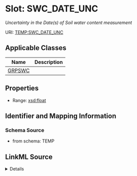 # Slot: SWC_DATE_UNC
_Uncertainty in the Date(s) of Soil water content measurement_


URI: [TEMP:SWC_DATE_UNC](https://example.org/TEMP/SWC_DATE_UNC)



<!-- no inheritance hierarchy -->




## Applicable Classes

| Name | Description |
| --- | --- |
[GRPSWC](GRPSWC.md) | 






## Properties

* Range: [xsd:float](xsd:float)







## Identifier and Mapping Information







### Schema Source


* from schema: TEMP




## LinkML Source

<details>
```yaml
name: SWC_DATE_UNC
description: Uncertainty in the Date(s) of Soil water content measurement
from_schema: TEMP
rank: 1000
alias: SWC_DATE_UNC
domain_of:
- GRP_SWC
range: float
unit:
  symbol: days

```
</details>